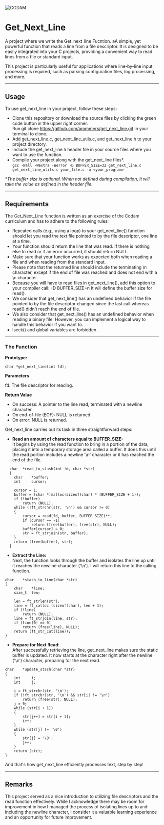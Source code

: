 <img src="https://i.imgur.com/HG66CCx.png?raw=true" alt="CODAM" style="max-width: 50%;">

# Get_Next_Line

A project where we write the Get_next_line Fucntion. aA simple, yet powerful function that reads a line from a file descriptor. It is designed to be easily integrated into your C projects, providing a convenient way to read lines from a file or standard input.

This project is particularly useful for applications where line-by-line input processing is required, such as parsing configuration files, log processing, and more.

---

## Usage
To use get_next_line in your project, follow these steps:

- Clone this repository or download the source files by clicking the green code button in the upper right corner.  
  Run git clone https://github.com/arommers/get_next_line.git in your terminal to clone.
- Add get_next_line.c, get_next_line_utils.c, and get_next_line.h to your project directory.
- Include the get_next_line.h header file in your source files where you want to use the function.
- Compile your project along with the get_next_line files*.  
  `gcc -Wall -Wextra -Werror -D BUFFER_SIZE=32 get_next_line.c get_next_line_utils.c your_file.c -o <your_program>`

**The buffer size is optional. When not defined during compilation, it will take the value as defined in the header file.*

  ---

## Requirements

The Get_Next_Line function is written as an exercise of the Codam curriculum and has to adhere to the following rules:
- Repeated calls (e.g., using a loop) to your get_next_line() function should let
  you read the text file pointed to by the file descriptor, one line at a time.
- Your function should return the line that was read.
  If there is nothing else to read or if an error occurred, it should return NULL.
- Make sure that your function works as expected both when reading a file and when
  reading from the standard input.
- Please note that the returned line should include the terminating \n character,
  except if the end of file was reached and does not end with a \n character.
- Because you will have to read files in get_next_line(), add this option to your
  compiler call: -D BUFFER_SIZE=n
  It will define the buffer size for read().
- We consider that get_next_line() has an undefined behavior if the file pointed to
  by the file descriptor changed since the last call whereas read() didn’t reach the
  end of file.
- We also consider that get_next_line() has an undefined behavior when reading
  a binary file. However, you can implement a logical way to handle this behavior if
  you want to.
- lseek() and global variables are forbidden.

---

### The Function

**Prototype:**  

`char *get_next_line(int fd);`  

**Parameters**

fd: The file descriptor for reading.  

**Return Value**  

- On success: A pointer to the line read, terminated with a newline character.
- On end-of-file (EOF): NULL is returned.  
- On error: NULL is returned.

Get_next_line carries out its task in three straightforward steps:

- **Read an amount of characters equal to BUFFER_SIZE:**  
  It begins by using the read function to bring in a portion of the data, placing it into a temporary storage area called a buffer. It does this until the read portion includes a newline '\n' character or it has reached the end of the file.

```
  char	*read_to_stash(int fd, char *str)
  {
	char	*buffer;
	int		cursor;

	cursor = 1;
	buffer = (char *)malloc(sizeof(char) * (BUFFER_SIZE + 1));
	if (!buffer)
		return (NULL);
	while (!ft_strchr(str, '\n') && cursor != 0)
	{
		cursor = read(fd, buffer, BUFFER_SIZE)**;
		if (cursor == -1)
			return (free(buffer), free(str), NULL);
		buffer[cursor] = 0;
		str = ft_strjoin(str, buffer);
	}
	return (free(buffer), str);
  }
```


- **Extract the Line:**  
  Next, the function looks through the buffer and isolates the line up until it reaches the newline character ('\n'). I will return this line to the calling function.

```
char	*stash_to_line(char *str)
{
	char	*line;
	size_t	len;

	len = ft_strlen(str);
	line = ft_calloc (sizeof(char), len + 1);
	if (!line)
		return (NULL);
	line = ft_strjoin(line, str);
	if (line[0] == 0)
		return (free(line), NULL);
	return (ft_str_cut(line));
}
```


- **Prepare for Next Read:**  
  After successfully retrieving the line, get_next_line makes sure the static buffer is updated. It now starts at the character right after the newline ('\n') character, preparing for the next read.

```
char	*update_stash(char *str)
{
	int		i;
	int		j;

	i = ft_strchr(str, '\n');
	if (!ft_strchr(str, '\n') && str[i] != '\n')
		return (free(str), NULL);
	j = 0;
	while (str[i + 1])
	{
		str[j++] = str[i + 1];
		i++;
	}
	while (str[j] != '\0')
	{
		str[j] = '\0';
		j++;
	}
	return (str);
}
```

And that's how get_next_line efficiently processes text, step by step!

---

## Remarks
This project served as a nice introduction to utilizing file descriptors and the read function effectively. While I acknowledge there may be room for improvement in how I managed the process of isolating lines up to and including the newline character, I consider it a valuable learning experience and an opportunity for future improvement.
